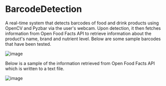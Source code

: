 # BarcodeDetection

A real-time system that detects barcodes of food and drink products using OpenCV and Pyzbar via the user's webcam. Upon detection, it then fetches information from Open Food Facts API to retrieve information about the product's name, brand and nutrient level. Below are some sample barcodes that have been tested. 

![image](https://github.com/nroh555/NutriScan/assets/100507962/f03a56d8-133a-413c-bc25-4233b6fd6bc8)

Below is a sample of the information retrieved from Open Food Facts API which is written to a text file.

![image](https://github.com/nroh555/NutriScan/assets/100507962/a3e7da81-b190-47cb-90bd-e677946294cd)



